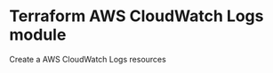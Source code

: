 Terraform AWS CloudWatch Logs module
====================================

Create a AWS CloudWatch Logs resources
